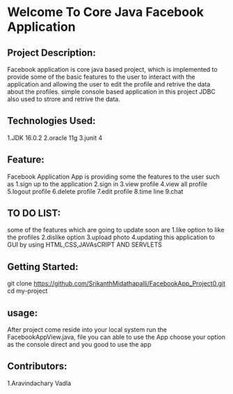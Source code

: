 # Welcome To Core Java Facebook Application
## Project Description:
Facebook application is core java based project, which is implemented to provide some of the basic features to the user to interact with the application and allowing the user to edit the profile and retrive the data about the profiles. simple console based application in this project JDBC also used to strore and retrive the data.

## Technologies Used:
1.JDK 16.0.2
2.oracle 11g
3.junit 4

## Feature:
Facebook Application App is providing some the features to the user such as 1.sign up to the application 2.sign in 3.view profile 4.view all profile 5.logout profile 6.delete profile 7.edit profile 8.time line 9.chat

## TO DO LIST:
some of the features which are going to update soon are 1.like option to like the profiles 2.dislike option 3.upload photo 4.updating this application to GUI by using HTML,CSS,JAVAsCRIPT AND SERVLETS

## Getting Started:
git clone https://github.com/SrikanthMidathapalli/FacebookApp_Project0.git cd my-project

## usage:
After project come reside into your local system run the FacebookAppView.java, file you can able to use the App choose your option as the console direct and you good to use the app

## Contributors:
1.Aravindachary Vadla


